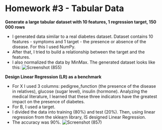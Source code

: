 # Homework #3 - Tabular Data

**Generate a large tabular dataset with 10 features, 1 regression target, 150 000 rows** 

 - I generated data similar to a real diabetes dataset. Dataset contains 10 features - symptoms and 1 target - the presence or absence of the disease. For this I used NumPy.
 - After that, I tried to build a relationship between the target and the features.
 - I also normalized the data by MinMax. The generated dataset looks like this:
![Screenshot (855)](https://user-images.githubusercontent.com/43314418/134784256-ba14c94f-0868-41a9-abe1-0a059d991582.png)

**Design Linear Regression (LR) as a benchmark**

- For X I used 3 columns: pedigree_function (the presence of the disease in relatives), glucose (sugar level), insulin (hormone). Analyzing the medical literature, I learned that these three indicators have the greatest impact on the presence of diabetes.
- For B, I used a target.
- I divided the data into training (80%) and test (20%). Then, using linear regression from the sklearn library, IS designed Linear Regression.
- The accuracy was 90%.
![Screenshot (857)](https://user-images.githubusercontent.com/43314418/134784571-57c13c95-b06f-48a2-b2c7-b36d6b014f56.png)
